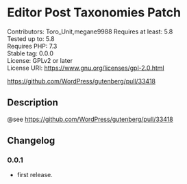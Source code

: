 # Editor Post Taxonomies Patch
Contributors:      Toro_Unit,megane9988
Requires at least: 5.8  
Tested up to:      5.8  
Requires PHP:      7.3  
Stable tag:        0.0.0   
License:           GPLv2 or later  
License URI:       https://www.gnu.org/licenses/gpl-2.0.html

https://github.com/WordPress/gutenberg/pull/33418

## Description

@see https://github.com/WordPress/gutenberg/pull/33418

## Changelog

### 0.0.1
* first release.

